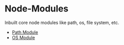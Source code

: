 # Node-Modules
Inbuilt core node modules like path, os, file system, etc.

- [Path Module](https://github.com/raghav4/Node-Modules/tree/master/path%20module)
- [OS Module](https://github.com/raghav4/Node-Modules/tree/master/os%20module)


